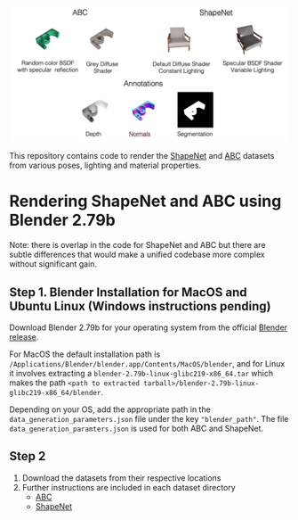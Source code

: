 ![alt text](rendering.png)

This repository contains code to render the [ShapeNet](https://shapenet.org/) and [ABC](https://deep-geometry.github.io/abc-dataset/) datasets from various poses, lighting and material properties.

# Rendering ShapeNet and ABC using Blender 2.79b

Note: there is overlap in the code for ShapeNet and ABC but there are subtle differences that would make a unified codebase more complex without significant gain.

## Step 1. Blender Installation for MacOS and Ubuntu Linux (Windows instructions pending)
Download Blender 2.79b for your operating system from the official [Blender release](https://download.blender.org/release/Blender2.79/).

For MacOS the default installation path is
 `/Applications/Blender/blender.app/Contents/MacOS/blender`,
 and for Linux it involves extracting a `blender-2.79b-linux-glibc219-x86_64.tar`  which makes the path
 `<path to extracted tarball>/blender-2.79b-linux-glibc219-x86_64/blender`.

Depending on your OS, add the appropriate path in the `data_generation_parameters.json` file under the key `"blender_path"`.
The file `data_generation_paramters.json` is used for both ABC and ShapeNet.

## Step 2

1. Download the datasets from their respective locations
2. Further instructions are included in each dataset directory
     - [ABC](./ABC)
     - [ShapeNet](./ShapeNet)
